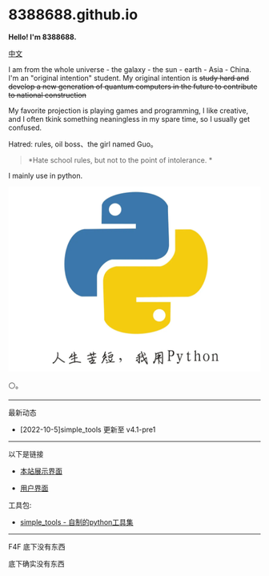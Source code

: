 # 8388688.github.io

**Hello! I'm 8388688.**

[中文](README.md)

I am from the whole universe - the galaxy - the sun - earth - Asia - China. I'm an "original intention" student. My original intention is ~~study hard and develop a new generation of quantum computers in the future to contribute to national construction~~

My favorite projection is playing games and programming, I like creative, and I often tkink something neaningless in my spare time, so I usually get confused.

Hatred: rules, oil boss、the girl named Guo。

> *Hate school rules, but not to the point of intolerance. *

I mainly use in python.

![](all_files/e311f59351e84febb9b58ba00ead21f6.png)

⚪。

-----
最新动态

- [2022-10-5]simple_tools 更新至 v4.1-pre1

-----
以下是链接

+ [本站展示界面](https://8388688.github.io/)

+ [用户界面](https://github.com/8388688/)

工具包:

+ [simple_tools - 自制的python工具集](https://github.com/8388688/simple_tools)

-----
F4F 底下没有东西

底下确实没有东西
